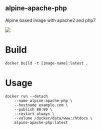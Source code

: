 ## alpine-apache-php
Alpine based image with apache2 and php7

[![](https://images.microbadger.com/badges/image/eriksoderblom/alpine-apache-php.svg)](https://microbadger.com/images/eriksoderblom/alpine-apache-php)

# Build
`docker build -t [image-name]:latest .`

# Usage

```
docker run --detach 
    --name alpine-apache-php \
    --hostname example.com \
    --publish 80:80 \
    --restart always \
    --volume /docker/data/www:/htdocs \
    alpine-apache-php:latest
```
